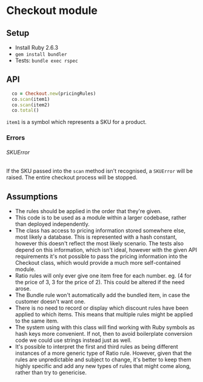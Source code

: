 # Checkout module

## Setup

- Install Ruby 2.6.3
- `gem install bundler`
-  Tests: `bundle exec rspec`

## API

```ruby
  co = Checkout.new(pricingRules)
  co.scan(item1)
  co.scan(item2)
  co.total()
```

`item1` is a symbol which represents a SKU for a product.

### Errors

###### SKUError
If the SKU passed into the `scan` method isn't recognised, a `SKUError` will be raised. The entire checkout process will be stopped.

## Assumptions

- The rules should be applied in the order that they're given.
- This code is to be used as a module within a larger codebase, rather than deployed independently.
- The class has access to pricing information stored somewhere else, most likely a database. This is represented with a hash constant, however this doesn't reflect the most likely scenario. The tests also depend on this information, which isn't ideal, however with the given API requirements it's not possible to pass the pricing information into the Checkout class, which would provide a much more self-contained module.
- Ratio rules will only ever give one item free for each number. eg. (4 for the price of 3, 3 for the price of 2). This could be altered if the need arose.
- The Bundle rule won't automatically add the bundled item, in case the customer doesn't want one.
- There is no need to record or display which discount rules have been applied to which items. This means that multiple rules might be applied to the same item.
- The system using with this class will find working with Ruby symbols as hash keys more convenient. If not, then to avoid boilerplate conversion code we could use strings instead just as well.
- It's possible to interpret the first and third rules as being different instances of a more generic type of Ratio rule. However, given that the rules are unpredictable and subject to change, it's better to keep them highly specific and add any new types of rules that might come along, rather than try to genericise.
